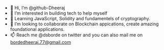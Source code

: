 - 👋 Hi, I’m @github-Dheeraj
- 👀 I’m interested in building tech to help myself 
- 🌱 Learning JavaScript, Solidity and fundamentels of cryptography.
- 💞️ I’m looking to collaborate on Blockchain appications, create amazing foundational applications.
- 📫 Reach me @dsborde on twitter and you can also mail me on bordedheeraj.77@gmail.com

<!---
github-Dheeraj/github-Dheeraj is a ✨ special ✨ repository because its `README.md` (this file) appears on your GitHub profile.
You can click the Preview link to take a look at your changes.
--->
